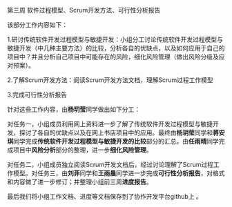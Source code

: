 第三周 软件过程模型、Scrum开发方法、可行性分析报告

该部分工作内容如下：

1.研讨传统软件开发过程模型与敏捷开发：小组分工讨论传统软件开发过程模型与敏捷开发（中几种主要方法）的比较，分析各自的优缺点，以及如何应用于自己的项目中？并且分析自己项目中可能存在的风险，细化风险管理（做出风险分级及应对预案）。

2.了解Scrum开发方法：阅读Scrum开发方法文档，理解Scrum过程工作模型  

3.完成可行性分析报告

针对这些工作内容，由**杨玥莹**同学做出如下分工：

对任务一，小组成员利用网上资料进一步了解了传统软件开发过程模型与敏捷开发，探讨了各自的优缺点以及在网上书店项目中的应用。最终由**杨玥莹**同学和**蒋安琪**同学完成**传统软件开发过程模型与敏捷开发的比较**部分的汇总。由**任雨晴**同学完成项目中**风险分析**部分的整理，进一步**细化风险管理**。

对任务二，小组成员独立阅读Scrum开发文档后，经过讨论理解了Scrum过程工作模型。对任务三，由**刘菲**同学和**王雨晨**同学进一步完成**可行性分析报告**，对格式和内容做了进一步修订；并整理小组前三周**进度报告**。

最后我们将小组工作文档、进度等文档保存到了协作开发平台github上 。

